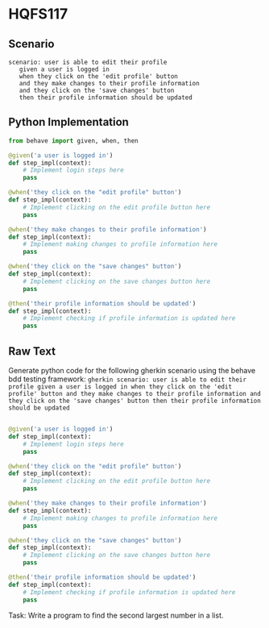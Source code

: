 # HQFS117
## Scenario
```gherkin
scenario: user is able to edit their profile 
   given a user is logged in 
   when they click on the 'edit profile' button 
   and they make changes to their profile information 
   and they click on the 'save changes' button 
   then their profile information should be updated
```


## Python Implementation
```python
from behave import given, when, then

@given('a user is logged in')
def step_impl(context):
    # Implement login steps here
    pass

@when('they click on the "edit profile" button')
def step_impl(context):
    # Implement clicking on the edit profile button here
    pass

@when('they make changes to their profile information')
def step_impl(context):
    # Implement making changes to profile information here
    pass

@when('they click on the "save changes" button')
def step_impl(context):
    # Implement clicking on the save changes button here
    pass

@then('their profile information should be updated')
def step_impl(context):
    # Implement checking if profile information is updated here
    pass
```


## Raw Text
Generate python code for the following gherkin scenario using the behave bdd testing framework: ```gherkin scenario: user is able to edit their profile given a user is logged in when they click on the 'edit profile' button and they make changes to their profile information and they click on the 'save changes' button then their profile information should be updated ```



```python from behave import given, when, then

@given('a user is logged in')
def step_impl(context):
    # Implement login steps here
    pass

@when('they click on the "edit profile" button')
def step_impl(context):
    # Implement clicking on the edit profile button here
    pass

@when('they make changes to their profile information')
def step_impl(context):
    # Implement making changes to profile information here
    pass

@when('they click on the "save changes" button')
def step_impl(context):
    # Implement clicking on the save changes button here
    pass

@then('their profile information should be updated')
def step_impl(context):
    # Implement checking if profile information is updated here
    pass
```

Task: Write a program to find the second largest number in a list.
